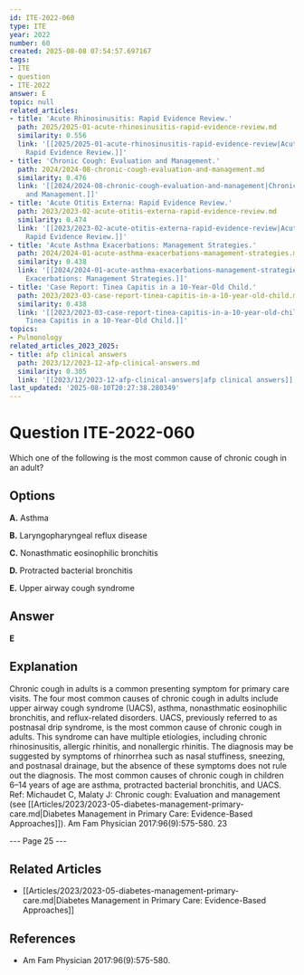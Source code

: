 ```yaml
---
id: ITE-2022-060
type: ITE
year: 2022
number: 60
created: 2025-08-08 07:54:57.697167
tags:
- ITE
- question
- ITE-2022
answer: E
topic: null
related_articles:
- title: 'Acute Rhinosinusitis: Rapid Evidence Review.'
  path: 2025/2025-01-acute-rhinosinusitis-rapid-evidence-review.md
  similarity: 0.556
  link: '[[2025/2025-01-acute-rhinosinusitis-rapid-evidence-review|Acute Rhinosinusitis:
    Rapid Evidence Review.]]'
- title: 'Chronic Cough: Evaluation and Management.'
  path: 2024/2024-08-chronic-cough-evaluation-and-management.md
  similarity: 0.476
  link: '[[2024/2024-08-chronic-cough-evaluation-and-management|Chronic Cough: Evaluation
    and Management.]]'
- title: 'Acute Otitis Externa: Rapid Evidence Review.'
  path: 2023/2023-02-acute-otitis-externa-rapid-evidence-review.md
  similarity: 0.474
  link: '[[2023/2023-02-acute-otitis-externa-rapid-evidence-review|Acute Otitis Externa:
    Rapid Evidence Review.]]'
- title: 'Acute Asthma Exacerbations: Management Strategies.'
  path: 2024/2024-01-acute-asthma-exacerbations-management-strategies.md
  similarity: 0.438
  link: '[[2024/2024-01-acute-asthma-exacerbations-management-strategies|Acute Asthma
    Exacerbations: Management Strategies.]]'
- title: 'Case Report: Tinea Capitis in a 10-Year-Old Child.'
  path: 2023/2023-03-case-report-tinea-capitis-in-a-10-year-old-child.md
  similarity: 0.438
  link: '[[2023/2023-03-case-report-tinea-capitis-in-a-10-year-old-child|Case Report:
    Tinea Capitis in a 10-Year-Old Child.]]'
topics:
- Pulmonology
related_articles_2023_2025:
- title: afp clinical answers
  path: 2023/12/2023-12-afp-clinical-answers.md
  similarity: 0.305
  link: '[[2023/12/2023-12-afp-clinical-answers|afp clinical answers]]'
last_updated: '2025-08-10T20:27:38.280349'
---
```


# Question ITE-2022-060

Which one of the following is the most common cause of chronic cough in an adult?

## Options

**A.** Asthma

**B.** Laryngopharyngeal reflux disease

**C.** Nonasthmatic eosinophilic bronchitis

**D.** Protracted bacterial bronchitis

**E.** Upper airway cough syndrome

## Answer

**E**

## Explanation

Chronic cough in adults is a common presenting symptom for primary care visits. The four most common
causes of chronic cough in adults include upper airway cough syndrome (UACS), asthma, nonasthmatic
eosinophilic bronchitis, and reflux-related disorders. UACS, previously referred to as postnasal drip
syndrome, is the most common cause of chronic cough in adults. This syndrome can have multiple
etiologies, including chronic rhinosinusitis, allergic rhinitis, and nonallergic rhinitis. The diagnosis may
be suggested by symptoms of rhinorrhea such as nasal stuffiness, sneezing, and postnasal drainage, but
the absence of these symptoms does not rule out the diagnosis. The most common causes of chronic cough
in children 6–14 years of age are asthma, protracted bacterial bronchitis, and UACS.
Ref: Michaudet C, Malaty J: Chronic cough: Evaluation and management (see [[Articles/2023/2023-05-diabetes-management-primary-care.md|Diabetes Management in Primary Care: Evidence-Based Approaches]]). Am Fam Physician  2017:96(9):575-580.
23

--- Page 25 ---



## Related Articles

- [[Articles/2023/2023-05-diabetes-management-primary-care.md|Diabetes Management in Primary Care: Evidence-Based Approaches]]

## References

- Am Fam Physician  2017:96(9):575-580.
